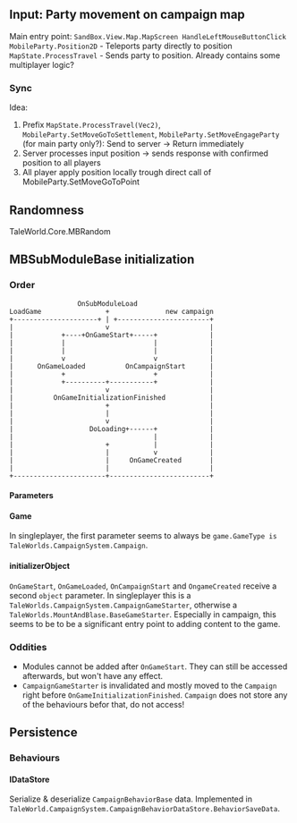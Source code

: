 ## Input: Party movement on campaign map
Main entry point: `SandBox.View.Map.MapScreen HandleLeftMouseButtonClick`
`MobileParty.Position2D` - Teleports party directly to position
`MapState.ProcessTravel` - Sends party to position. Already contains some multiplayer logic?

### Sync
Idea:
1. Prefix `MapState.ProcessTravel(Vec2)`, `MobileParty.SetMoveGoToSettlement`, `MobileParty.SetMoveEngageParty` (for main party only?): Send to server -> Return immediately
2. Server processes input position -> sends response with confirmed position to all players
3. All player apply position locally trough direct call of MobileParty.SetMoveGoToPoint

## Randomness
TaleWorld.Core.MBRandom

## MBSubModuleBase initialization
### Order
```
                 OnSubModuleLoad
LoadGame                +              new campaign
+---------------------+ | +-----------------------+
|                       v                         |
|            +----+OnGameStart+-----+             |
|            |                      |             |
|            |                      |             |
|            v                      v             |
|      OnGameLoaded          OnCampaignStart      |
|            +                      +             |
|            +----------+-----------+             |
|                       v                         |
|          OnGameInitializationFinished           |
|                       +                         |
|                       |                         |
|                       v                         |
|                   DoLoading+------+             |
|                                   |             |
|                       +           |             |
|                       |           v             |
|                       |     OnGameCreated       |
|                       |                         |
+-----------------------+-------------------------+
```
#### Parameters
#### Game
In singleplayer, the first parameter seems to always be `game.GameType is TaleWorlds.CampaignSystem.Campaign`. 
#### initializerObject
`OnGameStart`, `OnGameLoaded`, `OnCampaignStart` and `OngameCreated` receive a second `object` parameter. In singleplayer this is a `TaleWorlds.CampaignSystem.CampaignGameStarter`, otherwise a `TaleWorlds.MountAndBlase.BaseGameStarter`. Especially in campaign, this seems to be to be a significant entry point to adding content to the game.
### Oddities
- Modules cannot be added after `OnGameStart`. They can still be accessed afterwards, but won't have any effect.
- `CampaignGameStarter` is invalidated and mostly moved to the `Campaign` right before `OnGameInitializationFinished`. `Campaign` does not store any of the behaviours befor that, do not access!
## Persistence
### Behaviours
#### IDataStore
Serialize & deserialize `CampaignBehaviorBase` data. Implemented in `TaleWorld.CampaignSystem.CampaignBehaviorDataStore.BehaviorSaveData`.